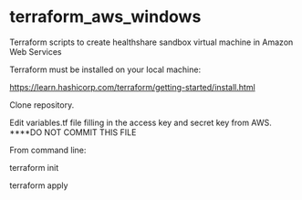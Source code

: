 # terraform_aws_windows
Terraform scripts to create healthshare sandbox virtual machine in Amazon Web Services

Terraform must be installed on your local machine:

https://learn.hashicorp.com/terraform/getting-started/install.html

Clone repository.

Edit variables.tf file filling in the access key and secret key from AWS. ****DO NOT COMMIT THIS FILE

From command line:

terraform init

terraform apply


